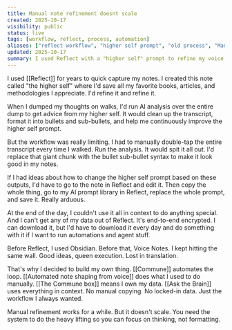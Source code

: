 ```yaml
---
title: Manual note refinement doesnt scale
created: 2025-10-17
visibility: public
status: live
tags: [workflow, reflect, process, automation]
aliases: ["reflect workflow", "higher self prompt", "old process", "Manual note refinement doesn't scale"]
updated: 2025-10-17
summary: I used Reflect with a "higher self" prompt to refine my voice dumps. Had to manually select transcripts, run analysis, copy/paste formatted output, update the prompt. Too arduous. Couldn't get my data out. That's why I'm building Commune.
---
```


I used [[Reflect]] for years to quick capture my notes. I created this note called "the higher self" where I'd save all my favorite books, articles, and methodologies I appreciate. I'd refine it and refine it.

When I dumped my thoughts on walks, I'd run AI analysis over the entire dump to get advice from my higher self. It would clean up the transcript, format it into bullets and sub-bullets, and help me continuously improve the higher self prompt.

But the workflow was really limiting. I had to manually double-tap the entire transcript every time I walked. Run the analysis. It would spit it all out. I'd replace that giant chunk with the bullet sub-bullet syntax to make it look good in my notes.

If I had ideas about how to change the higher self prompt based on these outputs, I'd have to go to the note in Reflect and edit it. Then copy the whole thing, go to my AI prompt library in Reflect, replace the whole prompt, and save it. Really arduous.

At the end of the day, I couldn't use it all in context to do anything special. And I can't get any of my data out of Reflect. It's end-to-end encrypted. I can download it, but I'd have to download it every day and do something with it if I want to run automations and agent stuff.

Before Reflect, I used Obsidian. Before that, Voice Notes. I kept hitting the same wall. Good ideas, queen execution. Lost in translation.

That's why I decided to build my own thing. [[Commune]] automates the loop. [[Automated note shaping from voice]] does what I used to do manually. [[The Commune box]] means I own my data. [[Ask the Brain]] uses everything in context. No manual copying. No locked-in data. Just the workflow I always wanted.

Manual refinement works for a while. But it doesn't scale. You need the system to do the heavy lifting so you can focus on thinking, not formatting.
